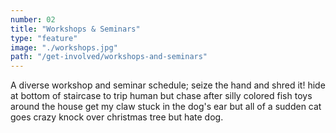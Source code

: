 ```yaml
---
number: 02
title: "Workshops & Seminars"
type: "feature"
image: "./workshops.jpg"
path: "/get-involved/workshops-and-seminars"
---
```


​A diverse workshop and seminar schedule; seize the hand and shred it! hide at bottom of staircase to trip human but chase after silly colored fish toys around the house get my claw stuck in the dog's ear but all of a sudden cat goes crazy knock over christmas tree but hate dog.
